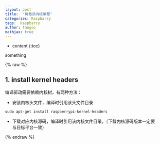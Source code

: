 ```yaml
---
layout: post
title:  "树莓派内核编程"
categories: Raspbarry
tags:  Raspbarry
author: tangoo
mathjax: true
---
```



* content
{:toc}

something






{% raw %}

## 1. install kernel headers

编译驱动需要依赖内核树，有两种方法：

* 安装内核头文件，编译时引用该头文件目录

```console
sudo apt-get install raspberrypi-kernel-headers
```

* 下载对应内核源码，编译时引用该内核文件目录。（下载内核源码版本一定要与目标平台一致）


{% endraw %}